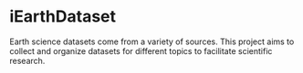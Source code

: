 # iEarthDataset
Earth science datasets come from a variety of sources.
This project aims to collect and organize datasets for different topics to facilitate scientific research.

